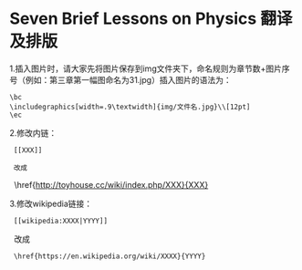 # Seven Brief Lessons on Physics 翻译及排版

1.插入图片时，请大家先将图片保存到img文件夹下，命名规则为章节数+图片序号（例如：第三章第一幅图命名为31.jpg）插入图片的语法为：
	
	\bc
	\includegraphics[width=.9\textwidth]{img/文件名.jpg}\\[12pt]
	\ec

2.修改内链：

     [[XXX]]
  
     改成
   
     \href{http://toyhouse.cc/wiki/index.php/XXX}{XXX}

3.修改wikipedia链接：

     [[wikipedia:XXXX|YYYY]]
   
     改成
   
     \href{https://en.wikipedia.org/wiki/XXXX}{YYYY}
